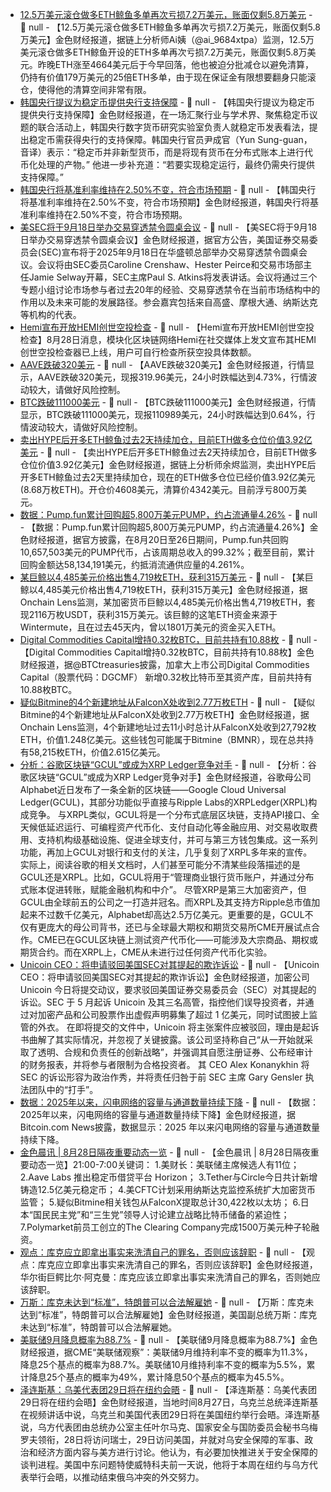 - [12.5万美元滚仓做多ETH鲸鱼多单再次亏损7.2万美元，账面仅剩5.8万美元](https://x.com/ai_9684xtpa/status/1960871864655602011) - 📰 null - 【12.5万美元滚仓做多ETH鲸鱼多单再次亏损7.2万美元，账面仅剩5.8万美元】金色财经报道，据链上分析师Ai姨（@ai_9684xtpa）监测，12.5万美元滚仓做多ETH鲸鱼开设的ETH多单再次亏损7.2万美元，账面仅剩5.8万美元。昨晚ETH涨至4664美元后于今早回落，他也被迫分批减仓以避免清算，仍持有价值179万美元的25倍ETH多单，由于现在保证金有限想要翻身只能滚仓，使得他的清算空间非常有限。
- [韩国央行提议为稳定币提供央行支持保障](https://www.ledgerinsights.com/bank-of-korea-suggests-stablecoin-central-bank-backstop/) - 📰 null - 【韩国央行提议为稳定币提供央行支持保障】金色财经报道，在一场汇聚行业与学术界、聚焦稳定币议题的联合活动上，韩国央行数字货币研究实验室负责人就稳定币发表看法，提出稳定币需获得央行的支持保障。韩国央行官员尹成官（Yun Sung-guan，音译）表示：“稳定币并非新型货币，而是将现有货币在分布式账本上进行代币化处理的产物。” 他进一步补充道：“若要实现稳定运行，最终仍需央行提供支持保障。”
- [韩国央行将基准利率维持在2.50%不变，符合市场预期]() - 📰 null - 【韩国央行将基准利率维持在2.50%不变，符合市场预期】金色财经报道，韩国央行将基准利率维持在2.50%不变，符合市场预期。
- [美SEC将于9月18日举办交易穿透禁令圆桌会议]() - 📰 null - 【美SEC将于9月18日举办交易穿透禁令圆桌会议】金色财经报道，据官方公告，美国证券交易委员会(SEC)宣布将于2025年9月18日在华盛顿总部举办交易穿透禁令圆桌会议。会议将由SEC委员Caroline Crenshaw、Hester Peirce和交易市场部主任Jamie Selway开幕，SEC主席Paul S. Atkins将发表讲话。会议将通过三个专题小组讨论市场参与者过去20年的经验、交易穿透禁令在当前市场结构中的作用以及未来可能的发展路径。参会嘉宾包括来自高盛、摩根大通、纳斯达克等机构的代表。
- [Hemi宣布开放HEMI创世空投检查](https://x.com/hemi_xyz/status/1960847422508163096) - 📰 null - 【Hemi宣布开放HEMI创世空投检查】8月28日消息，模块化区块链网络Hemi在社交媒体上发文宣布其HEMI创世空投检查器已上线，用户可自行检查所获空投具体数额。
- [AAVE跌破320美元]() - 📰 null - 【AAVE跌破320美元】金色财经报道，行情显示，AAVE跌破320美元，现报319.96美元，24小时跌幅达到4.73%，行情波动较大，请做好风险控制。
- [BTC跌破111000美元]() - 📰 null - 【BTC跌破111000美元】金色财经报道，行情显示，BTC跌破111000美元，现报110989美元，24小时跌幅达到0.64%，行情波动较大，请做好风险控制。
- [卖出HYPE后开多ETH鲸鱼过去2天持续加仓，目前ETH做多仓位价值3.92亿美元](https://x.com/EmberCN/status/1960859408768098518) - 📰 null - 【卖出HYPE后开多ETH鲸鱼过去2天持续加仓，目前ETH做多仓位价值3.92亿美元】金色财经报道，据链上分析师余烬监测，卖出HYPE后开多ETH鲸鱼过去2天里持续加仓，现在的ETH做多仓位已经价值3.92亿美元(8.68万枚ETH)。开仓价4608美元，清算价4342美元。目前浮亏800万美元。
- [数据：Pump.fun累计回购超5,800万美元PUMP，约占流通量4.26%](https://x.com/pumpdotfun/status/1960793858180010092) - 📰 null - 【数据：Pump.fun累计回购超5,800万美元PUMP，约占流通量4.26%】金色财经报道，据官方披露，在8月20日至26日期间，Pump.fun共回购10,657,503美元的PUMP代币，占该周期总收入的99.32%；截至目前，累计回购金额达58,134,191美元，约抵消流通供应量的4.261%。
- [某巨鲸以4,485美元价格出售4,719枚ETH，获利315万美元](https://x.com/OnchainLens/status/1960857554457911490) - 📰 null - 【某巨鲸以4,485美元价格出售4,719枚ETH，获利315万美元】金色财经报道，据Onchain Lens监测，某加密货币巨鲸以4,485美元价格出售4,719枚ETH，套现2116万枚USDT，获利315万美元。该巨鲸的这笔ETH资金来源于Wintermute，且在过去45天内，曾以1801万美元的资金买入ETH。
- [Digital Commodities Capital增持0.32枚BTC，目前共持有10.88枚](https://x.com/BTCtreasuries/status/1960854845239304305) - 📰 null - 【Digital Commodities Capital增持0.32枚BTC，目前共持有10.88枚】金色财经报道，据@BTCtreasuries披露，加拿大上市公司Digital Commodities Capital（股票代码：DGCMF） 新增0.32枚比特币至其资产库，目前共持有10.88枚BTC。
- [疑似Bitmine的4个新建地址从FalconX处收到2.77万枚ETH](https://x.com/OnchainLens/status/1960852893826998542) - 📰 null - 【疑似Bitmine的4个新建地址从FalconX处收到2.77万枚ETH】金色财经报道，据Onchain Lens监测，4个新建地址过去11小时总计从FalconX处收到27,792枚ETH，价值1.248亿美元。这些钱包可能属于Bitmine（BMNR），现在总共持有58,215枚ETH，价值2.615亿美元。
- [分析：谷歌区块链“GCUL”或成为XRP Ledger竞争对手](https://protos.com/googles-blockchain-team-is-building-an-xrp-killer/) - 📰 null - 【分析：谷歌区块链“GCUL”或成为XRP Ledger竞争对手】金色财经报道，谷歌母公司Alphabet近日发布了一条全新的区块链——Google Cloud Universal Ledger(GCUL)，其部分功能似乎直接与Ripple Labs的XRPLedger(XRPL)构成竞争。 
与XRPL类似，GCUL将是一个分布式底层区块链，支持API接口、全天候低延迟运行、可编程资产代币化、支付自动化等金融应用、对交易收取费用、支持机构级基础设施、促进全球支付，并可与第三方钱包集成。这一系列功能，再加上GCUL对银行和支付的关注，几乎复刻了XRPL多年来的宣传。实际上，阅读谷歌的相关文档时，人们甚至可能分不清某些段落描述的是GCUL还是XRPL。比如，GCUL将用于“管理商业银行货币账户，并通过分布式账本促进转账，赋能金融机构和中介”。 
尽管XRP是第三大加密资产，但GCUL由全球前五的公司之一打造并冠名。而XRPL及其支持方Ripple总市值加起来不过数千亿美元，Alphabet却高达2.5万亿美元。更重要的是，GCUL不仅有更庞大的母公司背书，还已与全球最大期权和期货交易所CME开展试点合作。CME已在GCUL区块链上测试资产代币化——可能涉及大宗商品、期权或期货合约。而在XRPL上，CME从未进行过任何资产代币化实验。
- [Unicoin CEO：将申请驳回美国SEC对其提起的欺诈诉讼](https://decrypt.co/337050/unicoin-will-move-to-dismiss-sec-fraud-case-says-ceo) - 📰 null - 【Unicoin CEO：将申请驳回美国SEC对其提起的欺诈诉讼】金色财经报道，加密公司 Unicoin 今日将提交动议，要求驳回美国证券交易委员会（SEC）对其提起的诉讼。SEC 于 5 月起诉 Unicoin 及其三名高管，指控他们误导投资者，并通过对加密产品和公司股票作出虚假声明募集了超过 1 亿美元，同时试图披上监管的外衣。 
在即将提交的文件中，Unicoin 将主张案件应被驳回，理由是起诉书曲解了其实际情况，并忽视了关键披露。该公司坚持称自己“从一开始就采取了透明、合规和负责任的创新战略”，并强调其自愿注册证券、公布经审计的财务报表，并将参与者限制为合格投资者。 
其 CEO Alex Konanykhin 将 SEC 的诉讼形容为政治作秀，并将责任归咎于前 SEC 主席 Gary Gensler 执法团队中的“打手”。
- [数据：2025年以来，闪电网络的容量与通道数量持续下降]() - 📰 null - 【数据：2025年以来，闪电网络的容量与通道数量持续下降】金色财经报道，据Bitcoin.com News披露，数据显示：2025 年以来闪电网络的容量与通道数量持续下降。
- [金色晨讯 | 8月28日隔夜重要动态一览]() - 📰 null - 【金色晨讯 | 8月28日隔夜重要动态一览】21:00-7:00关键词： 
1.美财长：美联储主席候选人有11位； 
2.Aave Labs 推出稳定币借贷平台 Horizo​​n； 
3.Tether与Circle今日共计新增铸造12.5亿美元稳定币； 
4.美CFTC计划采用纳斯达克监控系统扩大加密货币监管； 
5.疑似Bitmine相关钱包从FalconX提取总计30,422枚以太坊； 
6.日本“国民民主党”和“三生党”领导人讨论建立战略比特币储备的紧迫性； 
7.Polymarket前员工创立的The Clearing Company完成1500万美元种子轮融资。
- [观点：库克应立即拿出事实来洗清自己的罪名，否则应该辞职](https://flash.jin10.com/detail/20250828064040311800) - 📰 null - 【观点：库克应立即拿出事实来洗清自己的罪名，否则应该辞职】金色财经报道，华尔街巨鳄比尔·阿克曼：库克应该立即拿出事实来洗清自己的罪名，否则她应该辞职。
- [万斯：库克未达到“标准”，特朗普可以合法解雇她](https://flash.jin10.com/detail/20250828054836802800) - 📰 null - 【万斯：库克未达到“标准”，特朗普可以合法解雇她】金色财经报道，美国副总统万斯：库克未达到“标准”，特朗普可以合法解雇她。
- [美联储9月降息概率为88.7%](https://flash.jin10.com/detail/20250828060251078800) - 📰 null - 【美联储9月降息概率为88.7%】金色财经报道，据CME“美联储观察”：美联储9月维持利率不变的概率为11.3%，降息25个基点的概率为88.7%。美联储10月维持利率不变的概率为5.5%，累计降息25个基点的概率为49%，累计降息50个基点的概率为45.5%。
- [泽连斯基：乌美代表团29日将在纽约会晤](https://flash.jin10.com/detail/20250828055821186800) - 📰 null - 【泽连斯基：乌美代表团29日将在纽约会晤】金色财经报道，当地时间8月27日，乌克兰总统泽连斯基在视频讲话中说，乌克兰和美国代表团29日将在美国纽约举行会晤。泽连斯基说，乌方代表团由总统办公室主任叶尔马克、国家安全与国防委员会秘书乌梅罗夫领衔，28日将访问瑞士，29日访问美国，并就对乌安全保障的军事、政治和经济方面内容与美方进行讨论。他认为，有必要加快推进关于安全保障的谈判进程。美国中东问题特使威特科夫前一天说，他将于本周在纽约与乌方代表举行会晤，以推动结束俄乌冲突的外交努力。
